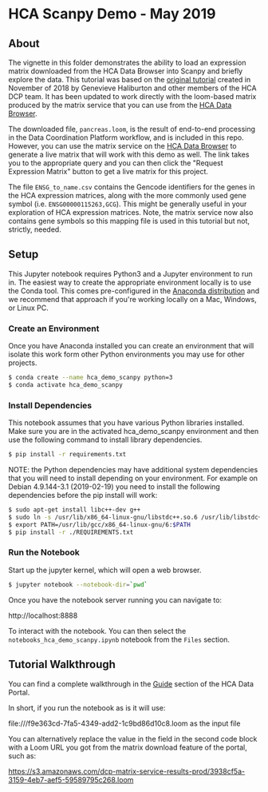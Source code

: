 # HCA Scanpy Demo - May 2019

## About

The vignette in this folder demonstrates the ability to load an expression matrix downloaded
from the HCA Data Browser into Scanpy and briefly explore the data.  This tutorial was based on the
[original tutorial](https://github.com/HumanCellAtlas/data-consumer-vignettes/tree/master/nov2018_demo) created in November of 2018 by Genevieve Haliburton and other members of the HCA
DCP team.  It has been updated to work directly with the loom-based matrix produced by the
matrix service that you can use from the [HCA Data Browser](https://prod.data.humancellatlas.org/explore).

The downloaded file, `pancreas.loom`, is the result of end-to-end processing in the Data Coordination Platform workflow, and is included in this repo.  However, you can use the matrix service on the [HCA Data Browser](https://prod.data.humancellatlas.org/explore/projects?filter=%5B%7B%22facetName%22%3A%22organ%22%2C%22terms%22%3A%5B%22pancreas%22%5D%7D%2C%7B%22facetName%22%3A%22projectId%22%2C%22terms%22%3A%5B%22e8642221-4c2c-4fd7-b926-a68bce363c88%22%5D%7D%5D) to generate a live matrix that will work with this demo as well.  The link takes you to the appropriate query and you can then click the "Request Expression Matrix" button to get a live matrix for this project.

The file `ENSG_to_name.csv` contains the Gencode identifiers for the genes in the HCA expression matrices, along with the more commonly used gene symbol (i.e. `ENSG00000115263,GCG`). This might be generally useful in your exploration of HCA expression matrices.  Note, the matrix service now also contains gene symbols so this mapping file is used in this tutorial but not, strictly, needed.

## Setup

This Jupyter notebook requires Python3 and a Jupyter environment to run in.
The easiest way to create the appropriate environment locally is to use the
Conda tool.  This comes pre-configured in the [Anaconda distribution](https://www.anaconda.com/) and we
recommend that approach if you're working locally on a Mac, Windows, or Linux PC.

### Create an Environment

Once you have Anaconda installed you can create an environment that will isolate this
work form other Python environments you may use for other projects.

```bash
$ conda create --name hca_demo_scanpy python=3
$ conda activate hca_demo_scanpy
```

### Install Dependencies

This notebook assumes that you have various Python libraries installed. Make sure you are in
the activated hca_demo_scanpy environment and then use the following command to install
library dependencies.

```bash
$ pip install -r requirements.txt
```

NOTE: the Python dependencies may have additional system dependencies that you will need to install depending on your environment.  For example on Debian 4.9.144-3.1 (2019-02-19) you need to install the following dependencies before the pip install will work:

```bash
$ sudo apt-get install libc++-dev g++
$ sudo ln -s /usr/lib/x86_64-linux-gnu/libstdc++.so.6 /usr/lib/libstdc++.so
$ export PATH=/usr/lib/gcc/x86_64-linux-gnu/6:$PATH
$ pip install -r ./REQUIREMENTS.txt
```


### Run the Notebook

Start up the jupyter kernel, which will open a web browser.

```bash
$ jupyter notebook --notebook-dir=`pwd`
```

Once you have the notebook server running you can navigate to:

http://localhost:8888

To interact with the notebook.  You can then
select the `notebooks_hca_demo_scanpy.ipynb` notebook from the `Files` section.

## Tutorial Walkthrough

You can find a complete walkthrough in the [Guide](https://prod.data.humancellatlas.org/guides) section of the HCA Data Portal.

In short, if you run the notebook as is it will use:

file:///f9e363cd-7fa5-4349-add2-1c9bd86d10c8.loom as the input file

You can alternatively replace the value in the field in the second code block with a Loom URL
you got from the matrix download feature of the portal, such as:

https://s3.amazonaws.com/dcp-matrix-service-results-prod/3938cf5a-3159-4eb7-aef5-59589795c268.loom
